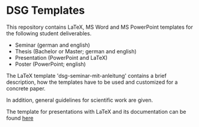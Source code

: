 # DSG Templates

This repository contains LaTeX, MS Word and MS PowerPoint templates for the following student deliverables.

- Seminar (german and english)
- Thesis (Bachelor or Master; german and english)
- Presentation (PowerPoint and LaTeX)
- Poster (PowerPoint; english)

The LaTeX template 'dsg-seminar-mit-anleitung' contains a brief description, how the templates have to be 
used and customized for a concrete paper.

In addition, general guidelines for scientific work are given.

The template for presentations with LaTeX and its documentation can be found [here](https://github.com/lenhard/ub-beamer)
